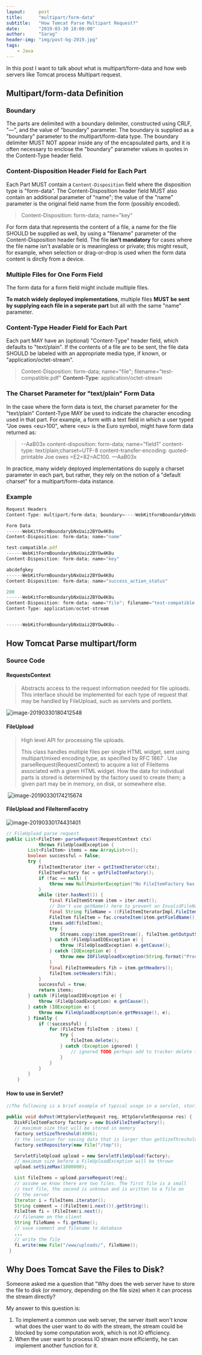 ```yaml
---
layout:     post
title:      "multipart/form-data"
subtitle:   "How Tomcat Parse Multipart Request?"
date:       "2019-03-30 18:00:00"
author:     "Sarag"
header-img: "img/post-bg-2019.jpg"
tags:
    - Java
---
```




In this post I want to talk about what is multipart/form-data and how web servers like Tomcat process Multipart request.

## Multipart/form-data Definition

### Boundary

The parts are delimited with a boundary delimiter, constructed using CRLF, "—", and the value of "boundary" parameter. The boundary is supplied as a "boundary" parameter to the multipart/form-data type. The boundary delimiter MUST NOT appear inside any of the encapsulated parts, and it is often necessary to enclose the "boundary" parameter values in quotes in the Content-Type header field.



### Content-Disposition Header Field for Each Part

Each Part MUST contain a `Content-Disposition` field where the disposition type is "form-data". The Content-Disposition header field MUST also contain an additional parameter of "name"; the value of the "name" parameter is the original field name from the form (possibly encoded). 

> Content-Disposition: form-data; name="key"

For form data that represents the content of a file, a name for the file SHOULD be supplied as well, by using a "filename" parameter of the Content-Disposition header field. The file **isn't mandatory** for cases where the file name isn't available or is meaningless or private; this might result, for example, when selection or drag-or-drop is used when the form data content is dirctly from a device.



### Multiple Files for One Form Field

The form data for a form field might include multiple files.

**To match widely deployed implementations**, multiple files **MUST be sent by supplying each file in a seperate part** but all with the same "name" parameter.



### Content-Type Header Field for Each Part

Each part MAY have an (optional) "Content-Type" header field, which defaults to "text/plain". If the contents of a file are to be sent, the file data SHOULD be labeled with an appropriate media type, if known, or "application/octet-stream".

> Content-Disposition: form-data; name="file"; filename="test-compatible.pdf"
> **Content-Type**: application/octet-stream



### The Charset Parameter for "text/plain" Form Data

In the case where the form data is text, the charset parameter for the "text/plain" Content-Type MAY be used to indicate the character encoding used in that part. For example, a form with a text field in which a user typed "Joe owes \<eu\>100", where \<eu> is the Euro symbol, might have form data returned as:

> --AaB03x
> content-disposition: form-data; name="field1"
> content-type: text/plain;charset=UTF-8
> content-transfer-encoding: quoted-printable
> Joe owes =E2=82=AC100.
> —AaB03x

In practice, many widely deployed implementations do supply a charset parameter in each part, but rather, they rely on the notion of a "default charset" for a multipart/form-data instance.

### Example

```js
Request Headers
Content-Type: multipart/form-data; boundary=----WebKitFormBoundarybNxUaiz2BYOw4K8u

Form Data
------WebKitFormBoundarybNxUaiz2BYOw4K8u
Content-Disposition: form-data; name="name"

test-compatible.pdf
------WebKitFormBoundarybNxUaiz2BYOw4K8u
Content-Disposition: form-data; name="key"

abcdefgkey
------WebKitFormBoundarybNxUaiz2BYOw4K8u
Content-Disposition: form-data; name="success_action_status"

200
------WebKitFormBoundarybNxUaiz2BYOw4K8u
Content-Disposition: form-data; name="file"; filename="test-compatible.pdf"
Content-Type: application/octet-stream


------WebKitFormBoundarybNxUaiz2BYOw4K8u--
```



## How Tomcat Parse multipart/form

### Source Code

#### RequestsContext

> Abstracts access to the request information needed for file uploads. This interface should be implemented for each type of request that may be handled by FileUpload, such as servlets and portlets.

![image-20190330180412548](/img/in-post/multipartform/requests_context.png)



#### FileUpload

> High level API for processing file uploads.
>
> This class handles multiple files per single HTML widget, sent using multipart/mixed encoding type, as specified by RFC 1867 . Use parseRequest(RequestContext) to acquire a list of FileItems associated with a given HTML widget.
> How the data for individual parts is stored is determined by the factory used to create them; a given part may be in memory, on disk, or somewhere else.              

​                           ![image-20190330174215674](/img/in-post/multipartform/FileUploadBase.png)   



#### FileUpload and FileItermFacotry

![image-20190330174431401](/img/in-post/multipartform/fileupload_2.png)

```java
// FileUpload parse request
public List<FileItem> parseRequest(RequestContext ctx)
            throws FileUploadException {
        List<FileItem> items = new ArrayList<>();
        boolean successful = false;
        try {
            FileItemIterator iter = getItemIterator(ctx);
            FileItemFactory fac = getFileItemFactory();
            if (fac == null) {
                throw new NullPointerException("No FileItemFactory has been set.");
            }
            while (iter.hasNext()) {
                final FileItemStream item = iter.next();
                // Don't use getName() here to prevent an InvalidFileNameException.
                final String fileName = ((FileItemIteratorImpl.FileItemStreamImpl) item).name;
                FileItem fileItem = fac.createItem(item.getFieldName(), item.getContentType(), item.isFormField(), fileName);
                items.add(fileItem);
                try {
                    Streams.copy(item.openStream(), fileItem.getOutputStream(), true);
                } catch (FileUploadIOException e) {
                    throw (FileUploadException) e.getCause();
                } catch (IOException e) {
                    throw new IOFileUploadException(String.format("Processing of %s request failed. %s", MULTIPART_FORM_DATA, e.getMessage()), e);
                }
                final FileItemHeaders fih = item.getHeaders();
                fileItem.setHeaders(fih);
            }
            successful = true;
            return items;
        } catch (FileUploadIOException e) {
            throw (FileUploadException) e.getCause();
        } catch (IOException e) {
            throw new FileUploadException(e.getMessage(), e);
        } finally {
            if (!successful) {
                for (FileItem fileItem : items) {
                    try {
                        fileItem.delete();
                    } catch (Exception ignored) {
                        // ignored TODO perhaps add to tracker delete failure list somehow?
                    }
                }
            }
        }
    }
```



#### How to use in Servlet?

```java
//The following is a brief example of typical usage in a servlet, storing the uploaded files on disk.

public void doPost(HttpServletRequest req, HttpServletResponse res) {
   DiskFileItemFactory factory = new DiskFileItemFactory();
   // maximum size that will be stored in memory
   factory.setSizeThreshold(4096);
   // the location for saving data that is larger than getSizeThreshold()
   factory.setRepository(new File("/tmp"));

   ServletFileUpload upload = new ServletFileUpload(factory);
   // maximum size before a FileUploadException will be thrown
   upload.setSizeMax(1000000);

   List fileItems = upload.parseRequest(req);
   // assume we know there are two files. The first file is a small
   // text file, the second is unknown and is written to a file on
   // the server
   Iterator i = fileItems.iterator();
   String comment = ((FileItem)i.next()).getString();
   FileItem fi = (FileItem)i.next();
   // filename on the client
   String fileName = fi.getName();
   // save comment and filename to database
   ...
   // write the file
   fi.write(new File("/www/uploads/", fileName));
 }
```



## Why Does Tomcat Save the Files to Disk? 

Someone asked me a question that "Why does the web server have to store the file to disk (or memory,  depending on the file size) when it can process the stream directly?

My answer to this question is: 

1. To implement a common use web server, the server itselt won't know what does the user want to do with the stream, the stream could be blocked by some computation work, which is not IO efficiency.
2. When the user want to process IO stream more efficiently, he can implement another function for it.